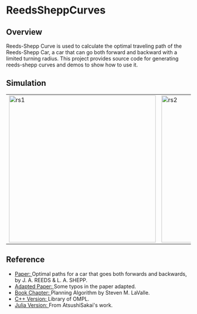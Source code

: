# ReedsSheppCurves
## Overview
Reeds-Shepp Curve is used to calculate the optimal traveling path of the Reeds-Shepp Car, a car that can go both forward and backward with a limited turning radius. This project provides source code for generating reeds-shepp curves and demos to show how to use it.

## Simulation
<div align=right>
<table>
  <tr>
    <td><img src="https://github.com/zhm-real/ReedsSheppCurves/blob/master/gif/RS1.gif" alt="rs1" width="400"/></a></td>
    <td><img src="https://github.com/zhm-real/ReedsSheppCurves/blob/master/gif/RS2.gif" alt="rs2" width="400"/></a></td>
  </tr>
</table>
</div>

## Reference
* [Paper: ](https://projecteuclid.org/download/pdf_1/euclid.pjm/1102645450) Optimal paths for a car that goes both forwards and backwards, by J. A. REEDS & L. A. SHEPP.
* [Adapted Paper: ](http://msl.cs.uiuc.edu/~lavalle/cs326a/rs.c) Some typos in the paper adapted.
* [Book Chapter: ](http://planning.cs.uiuc.edu/node822.html) Planning Algorithm by Steven M. LaValle.
* [C++ Version: ](https://ompl.kavrakilab.org/ReedsSheppStateSpace_8cpp_source.html) Library of OMPL.
* [Julia Version: ](https://github.com/AtsushiSakai/HybridAStarTrailer/blob/master/src/rs_path.jl) From AtsushiSakai's work.
